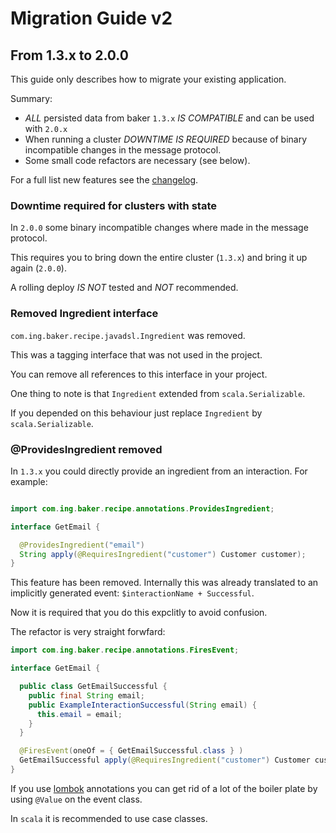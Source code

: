 # Migration Guide v2

## From 1.3.x to 2.0.0

This guide only describes how to migrate your existing application.

Summary:

- *ALL* persisted data from baker `1.3.x` *IS COMPATIBLE* and can be used with `2.0.x`
- When running a cluster *DOWNTIME IS REQUIRED* because of binary incompatible changes in the message protocol.
- Some small code refactors are necessary (see below).

For a full list new features see the [changelog](https://github.com/ing-bank/baker/blob/master/CHANGELOG.md).

### Downtime required for clusters with state

In `2.0.0` some binary incompatible changes where made in the message protocol.

This requires you to bring down the entire cluster (`1.3.x`) and bring it up again (`2.0.0`).

A rolling deploy *IS NOT* tested and *NOT* recommended.

### Removed Ingredient interface

`com.ing.baker.recipe.javadsl.Ingredient` was removed.

This was a tagging interface that was not used in the project.

You can remove all references to this interface in your project.

One thing to note is that `Ingredient` extended from `scala.Serializable`.

If you depended on this behaviour just replace `Ingredient` by `scala.Serializable`.

### @ProvidesIngredient removed

In `1.3.x` you could directly provide an ingredient from an interaction. For example:

``` java

import com.ing.baker.recipe.annotations.ProvidesIngredient;

interface GetEmail {

  @ProvidesIngredient("email")
  String apply(@RequiresIngredient("customer") Customer customer);
}

```

This feature has been removed. Internally this was already translated to an implicitly generated event: `$interactionName + Successful`.

Now it is required that you do this expclitly to avoid confusion.

The refactor is very straight forwfard:

``` java
import com.ing.baker.recipe.annotations.FiresEvent;

interface GetEmail {

  public class GetEmailSuccessful {
    public final String email;
    public ExampleInteractionSuccessful(String email) {
      this.email = email;
    }
  }

  @FiresEvent(oneOf = { GetEmailSuccessful.class } )
  GetEmailSuccessful apply(@RequiresIngredient("customer") Customer customer);
}

```

If you use [lombok](https://projectlombok.org) annotations you can get rid of a lot of the boiler plate by using `@Value` on the event class.

In `scala` it is recommended to use case classes.

